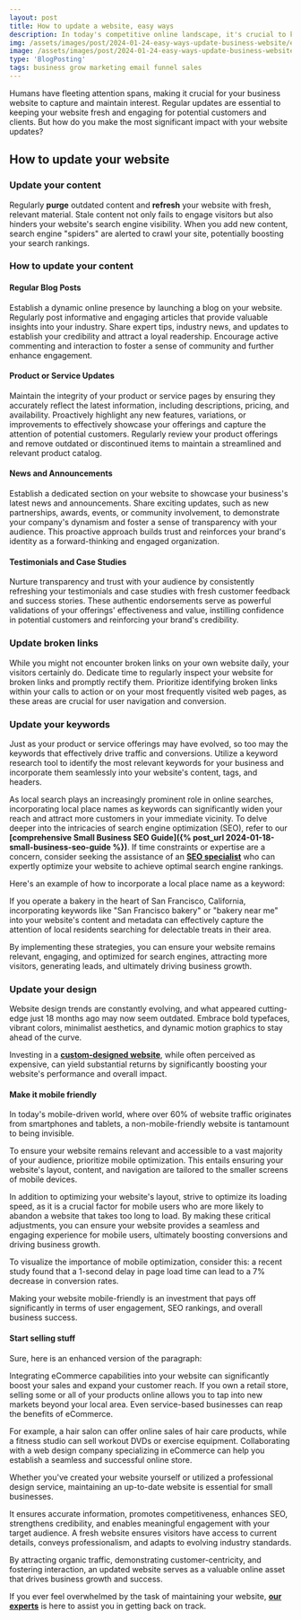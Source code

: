 ```yaml
---
layout: post
title: How to update a website, easy ways
description: In today's competitive online landscape, it's crucial to keep your website up-to-date to ensure it remains user-friendly and relevant to your target audience. Here are some simple yet effective ways to update your website and enhance its visibility
img: /assets/images/post/2024-01-24-easy-ways-update-business-website/easy-ways-update-business-website.jpg
image: /assets/images/post/2024-01-24-easy-ways-update-business-website/easy-ways-update-business-website.jpg
type: 'BlogPosting'
tags: business grow marketing email funnel sales
---
```


Humans have fleeting attention spans, making it crucial for your business website to capture and maintain interest. Regular updates are essential to keeping your website fresh and engaging for potential customers and clients. But how do you make the most significant impact with your website updates?

## How to update your website
### Update your content
Regularly **purge** outdated content and **refresh** your website with fresh, relevant material. Stale content not only fails to engage visitors but also hinders your website's search engine visibility. When you add new content, search engine "spiders" are alerted to crawl your site, potentially boosting your search rankings.

### How to update your content
#### Regular Blog Posts
Establish a dynamic online presence by launching a blog on your website. Regularly post informative and engaging articles that provide valuable insights into your industry. Share expert tips, industry news, and updates to establish your credibility and attract a loyal readership. Encourage active commenting and interaction to foster a sense of community and further enhance engagement.

#### Product or Service Updates
Maintain the integrity of your product or service pages by ensuring they accurately reflect the latest information, including descriptions, pricing, and availability. Proactively highlight any new features, variations, or improvements to effectively showcase your offerings and capture the attention of potential customers. Regularly review your product offerings and remove outdated or discontinued items to maintain a streamlined and relevant product catalog.

#### News and Announcements
Establish a dedicated section on your website to showcase your business's latest news and announcements. Share exciting updates, such as new partnerships, awards, events, or community involvement, to demonstrate your company's dynamism and foster a sense of transparency with your audience. This proactive approach builds trust and reinforces your brand's identity as a forward-thinking and engaged organization.

#### Testimonials and Case Studies
Nurture transparency and trust with your audience by consistently refreshing your testimonials and case studies with fresh customer feedback and success stories. These authentic endorsements serve as powerful validations of your offerings' effectiveness and value, instilling confidence in potential customers and reinforcing your brand's credibility.

### Update broken links
While you might not encounter broken links on your own website daily, your visitors certainly do. Dedicate time to regularly inspect your website for broken links and promptly rectify them. Prioritize identifying broken links within your calls to action or on your most frequently visited web pages, as these areas are crucial for user navigation and conversion.

### Update your keywords
Just as your product or service offerings may have evolved, so too may the keywords that effectively drive traffic and conversions. Utilize a keyword research tool to identify the most relevant keywords for your business and incorporate them seamlessly into your website's content, tags, and headers.

As local search plays an increasingly prominent role in online searches, incorporating local place names as keywords can significantly widen your reach and attract more customers in your immediate vicinity. To delve deeper into the intricacies of search engine optimization (SEO), refer to our **[comprehensive Small Business SEO Guide]({% post_url 2024-01-18-small-business-seo-guide %})**. If time constraints or expertise are a concern, consider seeking the assistance of an **[SEO specialist](https://www.fiverr.com/officialtrento)** who can expertly optimize your website to achieve optimal search engine rankings.

Here's an example of how to incorporate a local place name as a keyword:

If you operate a bakery in the heart of San Francisco, California, incorporating keywords like "San Francisco bakery" or "bakery near me" into your website's content and metadata can effectively capture the attention of local residents searching for delectable treats in their area.

By implementing these strategies, you can ensure your website remains relevant, engaging, and optimized for search engines, attracting more visitors, generating leads, and ultimately driving business growth.

### Update your design
Website design trends are constantly evolving, and what appeared cutting-edge just 18 months ago may now seem outdated. Embrace bold typefaces, vibrant colors, minimalist aesthetics, and dynamic motion graphics to stay ahead of the curve. 

Investing in a **[custom-designed website](https://www.fiverr.com/officialtrento/design-redesign-develop-a-business-website-with-html-css)**, while often perceived as expensive, can yield substantial returns by significantly boosting your website's performance and overall impact.

#### Make it mobile friendly
In today's mobile-driven world, where over 60% of website traffic originates from smartphones and tablets, a non-mobile-friendly website is tantamount to being invisible.

To ensure your website remains relevant and accessible to a vast majority of your audience, prioritize mobile optimization. This entails ensuring your website's layout, content, and navigation are tailored to the smaller screens of mobile devices.

In addition to optimizing your website's layout, strive to optimize its loading speed, as it is a crucial factor for mobile users who are more likely to abandon a website that takes too long to load. By making these critical adjustments, you can ensure your website provides a seamless and engaging experience for mobile users, ultimately boosting conversions and driving business growth.

To visualize the importance of mobile optimization, consider this: a recent study found that a 1-second delay in page load time can lead to a 7% decrease in conversion rates.

Making your website mobile-friendly is an investment that pays off significantly in terms of user engagement, SEO rankings, and overall business success.

#### Start selling stuff
Sure, here is an enhanced version of the paragraph:

Integrating eCommerce capabilities into your website can significantly boost your sales and expand your customer reach. If you own a retail store, selling some or all of your products online allows you to tap into new markets beyond your local area. Even service-based businesses can reap the benefits of eCommerce. 

For example, a hair salon can offer online sales of hair care products, while a fitness studio can sell workout DVDs or exercise equipment. Collaborating with a web design company specializing in eCommerce can help you establish a seamless and successful online store.

Whether you've created your website yourself or utilized a professional design service, maintaining an up-to-date website is essential for small businesses. 

It ensures accurate information, promotes competitiveness, enhances SEO, strengthens credibility, and enables meaningful engagement with your target audience. A fresh website ensures visitors have access to current details, conveys professionalism, and adapts to evolving industry standards. 

By attracting organic traffic, demonstrating customer-centricity, and fostering interaction, an updated website serves as a valuable online asset that drives business growth and success. 

If you ever feel overwhelmed by the task of maintaining your website, **[our experts](https://www.fiverr.com/officialtrento)** is here to assist you in getting back on track.